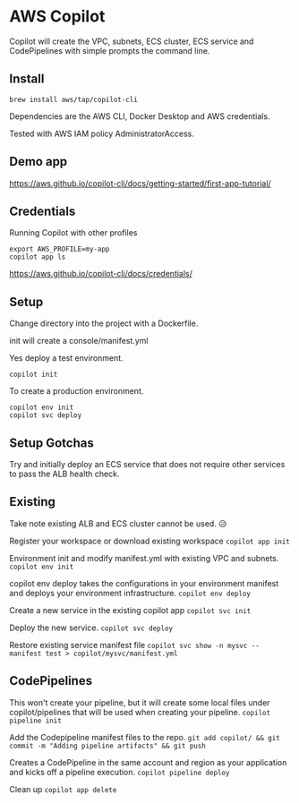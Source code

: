 <!-- Space: DOS -->
<!-- Parent: Create -->
<!-- Title: AWS Copilot -->

# AWS Copilot

Copilot will create the VPC, subnets, ECS cluster, ECS service and CodePipelines with simple prompts the command line.

## Install

`brew install aws/tap/copilot-cli`

Dependencies are the AWS CLI, Docker Desktop and AWS credentials.

Tested with AWS IAM policy AdministratorAccess.

## Demo app
https://aws.github.io/copilot-cli/docs/getting-started/first-app-tutorial/  

## Credentials
Running Copilot with other profiles

```
export AWS_PROFILE=my-app
copilot app ls
```
https://aws.github.io/copilot-cli/docs/credentials/

## Setup 
Change directory into the project with a Dockerfile. 

init will create a console/manifest.yml

Yes deploy a test environment.

`copilot init`

To create a production environment.

```
copilot env init
copilot svc deploy
```

## Setup Gotchas
Try and initially deploy an ECS service that does not require other services to pass the ALB health check. 


## Existing 

Take note existing ALB and ECS cluster cannot be used. :disappointed_relieved: 

Register your workspace or download existing workspace
`copilot app init`

Environment init and modify manifest.yml with existing VPC and subnets.
`copilot env init`

copilot env deploy takes the configurations in your environment manifest and deploys your environment infrastructure.
`copilot env deploy`

Create a new service in the existing copilot app
`copilot svc init`

Deploy the new service.
`copilot svc deploy`


Restore existing service manifest file
`copilot svc show -n mysvc --manifest test > copilot/mysvc/manifest.yml`


## CodePipelines
This won't create your pipeline, but it will create some local files under copilot/pipelines that will be used when creating your pipeline.
`copilot pipeline init`

Add the Codepipeline manifest files to the repo.
`git add copilot/ && git commit -m "Adding pipeline artifacts" && git push`

Creates a CodePipeline in the same account and region as your application and kicks off a pipeline execution.
`copilot pipeline deploy`

Clean up
`copilot app delete`
